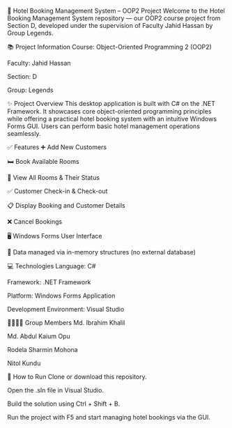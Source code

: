 🏨 Hotel Booking Management System – OOP2 Project
Welcome to the Hotel Booking Management System repository — our OOP2 course project from Section D, developed under the supervision of Faculty Jahid Hassan by Group Legends.

📚 Project Information
Course: Object-Oriented Programming 2 (OOP2)

Faculty: Jahid Hassan

Section: D

Group: Legends

✨ Project Overview
This desktop application is built with C# on the .NET Framework. It showcases core object-oriented programming principles while offering a practical hotel booking system with an intuitive Windows Forms GUI. Users can perform basic hotel management operations seamlessly.

✅ Features
➕ Add New Customers

🛏️ Book Available Rooms

👀 View All Rooms & Their Status

✅ Customer Check-in & Check-out

📋 Display Booking and Customer Details

❌ Cancel Bookings

🖥️ Windows Forms User Interface

💾 Data managed via in-memory structures (no external database)

💻 Technologies
Language: C#

Framework: .NET Framework

Platform: Windows Forms Application

Development Environment: Visual Studio

👨‍👩‍👧‍👦 Group Members
Md. Ibrahim Khalil

Md. Abdul Kaium Opu

Rodela Sharmin Mohona

Nitol Kundu

🚀 How to Run
Clone or download this repository.

Open the .sln file in Visual Studio.

Build the solution using Ctrl + Shift + B.

Run the project with F5 and start managing hotel bookings via the GUI.
